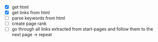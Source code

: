 - [x] get html
- [x] get links from html
- [ ] parse keywords from html
- [ ] create page rank
- [ ] go through all links extracted from start-pages and follow them to the next page -> repeat